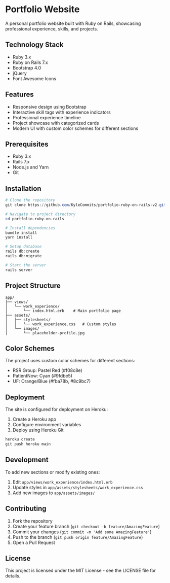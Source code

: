 # Portfolio Website

A personal portfolio website built with Ruby on Rails, showcasing professional experience, skills, and projects.

## Technology Stack

- Ruby 3.x
- Ruby on Rails 7.x
- Bootstrap 4.0
- jQuery
- Font Awesome Icons

## Features

- Responsive design using Bootstrap
- Interactive skill tags with experience indicators
- Professional experience timeline
- Project showcase with categorized cards
- Modern UI with custom color schemes for different sections

## Prerequisites

- Ruby 3.x
- Rails 7.x
- Node.js and Yarn
- Git

## Installation

```powershell
# Clone the repository
git clone https://github.com/KyleCommits/portfolio-ruby-on-rails-v2.git

# Navigate to project directory
cd portfolio-ruby-on-rails

# Install dependencies
bundle install
yarn install

# Setup database
rails db:create
rails db:migrate

# Start the server
rails server
```

## Project Structure

```
app/
├── views/
│   └── work_experience/
│       └── index.html.erb    # Main portfolio page
├── assets/
│   ├── stylesheets/
│   │   └── work_experience.css   # Custom styles
│   └── images/
│       └── placeholder-profile.jpg
```

## Color Schemes

The project uses custom color schemes for different sections:

- RSR Group: Pastel Red (#f08c8e)
- PatientNow: Cyan (#9fdbe5)
- UF: Orange/Blue (#fba78b, #8c9bc7)

## Deployment

The site is configured for deployment on Heroku:

1. Create a Heroku app
2. Configure environment variables
3. Deploy using Heroku Git

```powershell
heroku create
git push heroku main
```

## Development

To add new sections or modify existing ones:

1. Edit `app/views/work_experience/index.html.erb`
2. Update styles in `app/assets/stylesheets/work_experience.css`
3. Add new images to `app/assets/images/`

## Contributing

1. Fork the repository
2. Create your feature branch (`git checkout -b feature/AmazingFeature`)
3. Commit your changes (`git commit -m 'Add some AmazingFeature'`)
4. Push to the branch (`git push origin feature/AmazingFeature`)
5. Open a Pull Request

## License

This project is licensed under the MIT License - see the LICENSE file for details.
